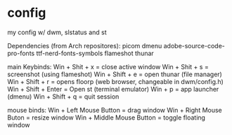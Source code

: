 # config
my config w/ dwm, slstatus and st 

Dependencies (from Arch repositores): picom dmenu adobe-source-code-pro-fonts ttf-nerd-fonts-symbols flameshot thunar

main Keybinds:
  Win + Shit + x = close active window
  Win + Shit + s = screenshot (using flameshot)
  Win + Shift + e = open thunar (file manager)
  Win + Shift + r = opens floorp (web browser, changeable in dwm/config.h)
  Win + Shift + Enter = Open st (terminal emulator)
  Win + p = app launcher (dmenu)
  Win + Shift + q = quit session

mouse binds: 
  Win + Left Mouse Button = drag window
  Win + Right Mouse Buton = resize window
  Win + Middle Mouse Button = toggle floating window

 
